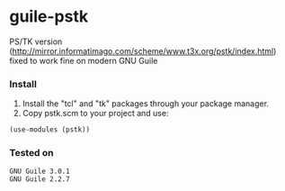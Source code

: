 # guile-pstk
PS/TK version (http://mirror.informatimago.com/scheme/www.t3x.org/pstk/index.html) fixed to work fine on modern GNU Guile

### Install
1. Install the "tcl" and "tk" packages through your package manager.
2. Copy pstk.scm to your project and use:
```scheme
(use-modules (pstk))
```

### Tested on
```
GNU Guile 3.0.1
GNU Guile 2.2.7
```
